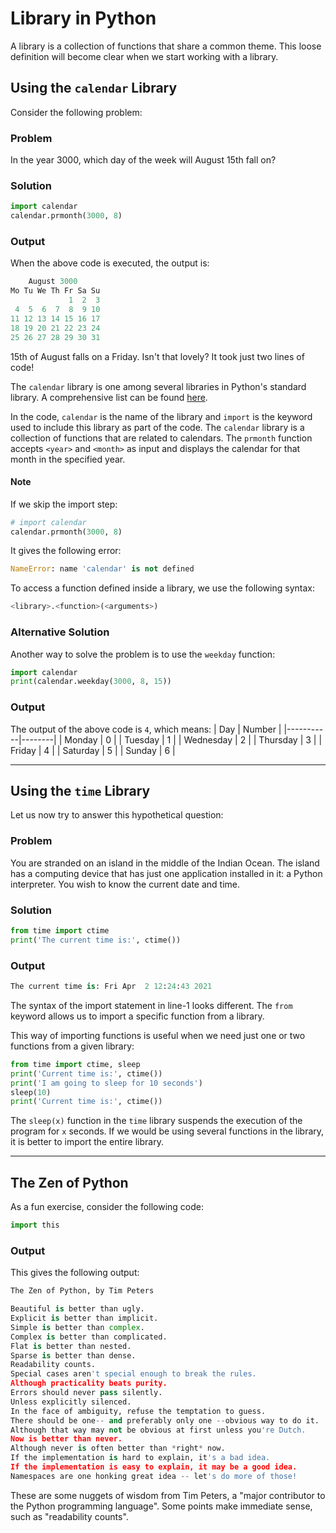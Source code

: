 # Library in Python

A library is a collection of functions that share a common theme. This loose definition will become clear when we start working with a library.

## Using the `calendar` Library

Consider the following problem:

### Problem

In the year 3000, which day of the week will August 15th fall on?

### Solution

```python
import calendar
calendar.prmonth(3000, 8)
```

### Output

When the above code is executed, the output is:

```python
    August 3000
Mo Tu We Th Fr Sa Su
             1  2  3
 4  5  6  7  8  9 10
11 12 13 14 15 16 17
18 19 20 21 22 23 24
25 26 27 28 29 30 31
```

15th of August falls on a Friday. Isn't that lovely? It took just two lines of code!

The `calendar` library is one among several libraries in Python's standard library. A comprehensive list can be found [here](https://docs.python.org/3/library/index.html).

In the code, `calendar` is the name of the library and `import` is the keyword used to include this library as part of the code. The `calendar` library is a collection of functions that are related to calendars. The `prmonth` function accepts `<year>` and `<month>` as input and displays the calendar for that month in the specified year.

#### Note

If we skip the import step:

```python
# import calendar
calendar.prmonth(3000, 8)
```

It gives the following error:

```python
NameError: name 'calendar' is not defined
```

To access a function defined inside a library, we use the following syntax:

```python
<library>.<function>(<arguments>)
```

### Alternative Solution

Another way to solve the problem is to use the `weekday` function:

```python
import calendar
print(calendar.weekday(3000, 8, 15))
```

### Output

The output of the above code is `4`, which means:
| Day | Number |
|-----------|--------|
| Monday | 0 |
| Tuesday | 1 |
| Wednesday | 2 |
| Thursday | 3 |
| Friday | 4 |
| Saturday | 5 |
| Sunday | 6 |

---

## Using the `time` Library

Let us now try to answer this hypothetical question:

### Problem

You are stranded on an island in the middle of the Indian Ocean. The island has a computing device that has just one application installed in it: a Python interpreter. You wish to know the current date and time.

### Solution

```python
from time import ctime
print('The current time is:', ctime())
```

### Output

```python
The current time is: Fri Apr  2 12:24:43 2021
```

The syntax of the import statement in line-1 looks different. The `from` keyword allows us to import a specific function from a library.

This way of importing functions is useful when we need just one or two functions from a given library:

```python
from time import ctime, sleep
print('Current time is:', ctime())
print('I am going to sleep for 10 seconds')
sleep(10)
print('Current time is:', ctime())
```

The `sleep(x)` function in the `time` library suspends the execution of the program for `x` seconds. If we would be using several functions in the library, it is better to import the entire library.

---

## The Zen of Python

As a fun exercise, consider the following code:

```python
import this
```

### Output

This gives the following output:

```python
The Zen of Python, by Tim Peters

Beautiful is better than ugly.
Explicit is better than implicit.
Simple is better than complex.
Complex is better than complicated.
Flat is better than nested.
Sparse is better than dense.
Readability counts.
Special cases aren't special enough to break the rules.
Although practicality beats purity.
Errors should never pass silently.
Unless explicitly silenced.
In the face of ambiguity, refuse the temptation to guess.
There should be one-- and preferably only one --obvious way to do it.
Although that way may not be obvious at first unless you're Dutch.
Now is better than never.
Although never is often better than *right* now.
If the implementation is hard to explain, it's a bad idea.
If the implementation is easy to explain, it may be a good idea.
Namespaces are one honking great idea -- let's do more of those!
```

These are some nuggets of wisdom from Tim Peters, a "major contributor to the Python programming language". Some points make immediate sense, such as "readability counts".
